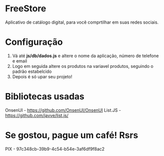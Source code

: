 # FreeStore

Aplicativo de catálogo digital, para você comprtilhar em suas redes sociais.

# Configuração

1. Vá até <b>js/db/dados.js</b> e altere o nome da aplicação, número de telefone e email
2. Logo em seguida altere os produtos na variavel produtos, seguindo o padrão estabelcido
3. Depois é só upar seu projeto!

# Bibliotecas usadas

OnsenUI - https://github.com/OnsenUI/OnsenUI
List.JS - https://github.com/javve/list.js/

# Se gostou, pague um café! Rsrs

PIX - 97c348cb-39b9-4c54-b54e-3af6df9f8ac2
